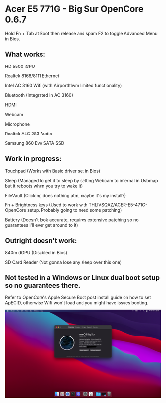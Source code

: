 # Acer E5 771G - Big Sur OpenCore 0.6.7

Hold Fn + Tab at Boot then release and spam F2 to toggle Advanced Menu in Bios.

## What works:

HD 5500 iGPU

Realtek 8168/8111 Ethernet

Intel AC 3160 Wifi (with AirportItlwm limited functionality)

Bluetooth (Integrated in AC 3160)

HDMI

Webcam

Microphone

Realtek ALC 283 Audio

Samsung 860 Evo SATA SSD


## Work in progress:

Touchpad (Works with Basic driver set in Bios)

Sleep (Managed to get it to sleep by setting Webcam to internal in Usbmap but it reboots when you try to wake it)

FileVault (Clicking does nothing atm, maybe it's my install?)

Fn + Brightness keys (Used to work with THLIVSQAZ/ACER-E5-471G-OpenCore setup. Probably going to need some patching)

Battery (Doesn't look accurate, requires extensive patching so no guarantees I'll ever get around to it)


## Outright doesn't work:

840m dGPU (Disabled in Bios)

SD Card Reader (Not gonna lose any sleep over this one)



## Not tested in a Windows or Linux dual boot setup so no guarantees there.

Refer to OpenCore's Apple Secure Boot post install guide on how to set ApECID, otherwise Wifi won't load and you might have issues booting.

![BigSur](./bigsur.png)